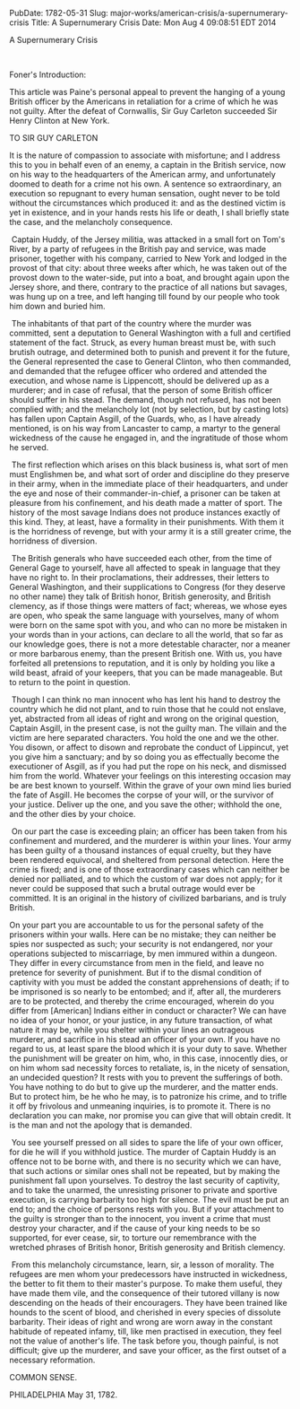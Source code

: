 PubDate: 1782-05-31
Slug: major-works/american-crisis/a-supernumerary-crisis
Title: A Supernumerary Crisis
Date: Mon Aug  4 09:08:51 EDT 2014

A Supernumerary Crisis

 

Foner's Introduction:

This article was Paine's personal appeal to prevent the hanging of a young British officer by the Americans in retaliation for a crime of which he was not guilty. After the defeat of Cornwallis, Sir Guy Carleton succeeded Sir Henry Clinton at New York.

TO SIR GUY CARLETON

It is the nature of compassion to associate with misfortune; and I address this to you in behalf even of an enemy, a captain in the British service, now on his way to the headquarters of the American army, and unfortunately doomed to death for a crime not his own. A sentence so extraordinary, an execution so repugnant to every human sensation, ought never to be told without the circumstances which produced it: and as the destined victim is yet in existence, and in your hands rests his life or death, I shall briefly state the case, and the melancholy consequence.

 Captain Huddy, of the Jersey militia, was attacked in a small fort on Tom's River, by a party of refugees in the British pay and service, was made prisoner, together with his company, carried to New York and lodged in the provost of that city: about three weeks after which, he was taken out of the provost down to the water-side, put into a boat, and brought again upon the Jersey shore, and there, contrary to the practice of all nations but savages, was hung up on a tree, and left hanging till found by our people who took him down and buried him.

 The inhabitants of that part of the country where the murder was committed, sent a deputation to General Washington with a full and certified statement of the fact. Struck, as every human breast must be, with such brutish outrage, and determined both to punish and prevent it for the future, the General represented the case to General Clinton, who then commanded, and demanded that the refugee officer who ordered and attended the execution, and whose name is Lippencott, should be delivered up as a murderer; and in case of refusal, that the person of some British officer should suffer in his stead. The demand, though not refused, has not been complied with; and the melancholy lot (not by selection, but by casting lots) has fallen upon Captain Asgill, of the Guards, who, as I have already mentioned, is on his way from Lancaster to camp, a martyr to the general wickedness of the cause he engaged in, and the ingratitude of those whom he served.

 The first reflection which arises on this black business is, what sort of men must Englishmen be, and what sort of order and discipline do they preserve in their army, when in the immediate place of their headquarters, and under the eye and nose of their commander-in-chief, a prisoner can be taken at pleasure from his confinement, and his death made a matter of sport. The history of the most savage Indians does not produce instances exactly of this kind. They, at least, have a formality in their punishments. With them it is the horridness of revenge, but with your army it is a still greater crime, the horridness of diversion.

 The British generals who have succeeded each other, from the time of General Gage to yourself, have all affected to speak in language that they have no right to. In their proclamations, their addresses, their letters to General Washington, and their supplications to Congress (for they deserve no other name) they talk of British honor, British generosity, and British clemency, as if those things were matters of fact; whereas, we whose eyes are open, who speak the same language with yourselves, many of whom were born on the same spot with you, and who can no more be mistaken in your words than in your actions, can declare to all the world, that so far as our knowledge goes, there is not a more detestable character, nor a meaner or more barbarous enemy, than the present British one. With us, you have forfeited all pretensions to reputation, and it is only by holding you like a wild beast, afraid of your keepers, that you can be made manageable. But to return to the point in question.

 Though I can think no man innocent who has lent his hand to destroy the country which he did not plant, and to ruin those that he could not enslave, yet, abstracted from all ideas of right and wrong on the original question, Captain Asgill, in the present case, is not the guilty man. The villain and the victim are here separated characters. You hold the one and we the other. You disown, or affect to disown and reprobate the conduct of Lippincut, yet you give him a sanctuary; and by so doing you as effectually become the executioner of Asgill, as if you had put the rope on his neck, and dismissed him from the world. Whatever your feelings on this interesting occasion may be are best known to yourself. Within the grave of your own mind lies buried the fate of Asgill. He becomes the corpse of your will, or the survivor of your justice. Deliver up the one, and you save the other; withhold the one, and the other dies by your choice.

 On our part the case is exceeding plain; an officer has been taken from his confinement and murdered, and the murderer is within your lines. Your army has been guilty of a thousand instances of equal cruelty, but they have been rendered equivocal, and sheltered from personal detection. Here the crime is fixed; and is one of those extraordinary cases which can neither be denied nor palliated, and to which the custom of war does not apply; for it never could be supposed that such a brutal outrage would ever be committed. It is an original in the history of civilized barbarians, and is truly British.

On your part you are accountable to us for the personal safety of the prisoners within your walls. Here can be no mistake; they can neither be spies nor suspected as such; your security is not endangered, nor your operations subjected to miscarriage, by men immured within a dungeon. They differ in every circumstance from men in the field, and leave no pretence for severity of punishment. But if to the dismal condition of captivity with you must be added the constant apprehensions of death; if to be imprisoned is so nearly to be entombed; and if, after all, the murderers are to be protected, and thereby the crime encouraged, wherein do you differ from [American] Indians either in conduct or character? We can have no idea of your honor, or your justice, in any future transaction, of what nature it may be, while you shelter within your lines an outrageous murderer, and sacrifice in his stead an officer of your own. If you have no regard to us, at least spare the blood which it is your duty to save. Whether the punishment will be greater on him, who, in this case, innocently dies, or on him whom sad necessity forces to retaliate, is, in the nicety of sensation, an undecided question? It rests with you to prevent the sufferings of both. You have nothing to do but to give up the murderer, and the matter ends. But to protect him, be he who he may, is to patronize his crime, and to trifle it off by frivolous and unmeaning inquiries, is to promote it. There is no declaration you can make, nor promise you can give that will obtain credit. It is the man and not the apology that is demanded.

 You see yourself pressed on all sides to spare the life of your own officer, for die he will if you withhold justice. The murder of Captain Huddy is an offence not to be borne with, and there is no security which we can have, that such actions or similar ones shall not be repeated, but by making the punishment fall upon yourselves. To destroy the last security of captivity, and to take the unarmed, the unresisting prisoner to private and sportive execution, is carrying barbarity too high for silence. The evil must be put an end to; and the choice of persons rests with you. But if your attachment to the guilty is stronger than to the innocent, you invent a crime that must destroy your character, and if the cause of your king needs to be so supported, for ever cease, sir, to torture our remembrance with the wretched phrases of British honor, British generosity and British clemency.

 From this melancholy circumstance, learn, sir, a lesson of morality. The refugees are men whom your predecessors have instructed in wickedness, the better to fit them to their master's purpose. To make them useful, they have made them vile, and the consequence of their tutored villany is now descending on the heads of their encouragers. They have been trained like hounds to the scent of blood, and cherished in every species of dissolute barbarity. Their ideas of right and wrong are worn away in the constant habitude of repeated infamy, till, like men practised in execution, they feel not the value of another's life. The task before you, though painful, is not difficult; give up the murderer, and save your officer, as the first outset of a necessary reformation.  

COMMON SENSE.  

PHILADELPHIA May 31, 1782.

